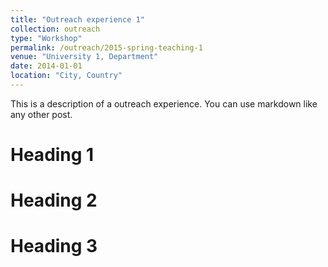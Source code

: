 ```yaml
---
title: "Outreach experience 1"
collection: outreach
type: "Workshop"
permalink: /outreach/2015-spring-teaching-1
venue: "University 1, Department"
date: 2014-01-01
location: "City, Country"
---
```


This is a description of a outreach experience. You can use markdown like any other post.

Heading 1
======

Heading 2
======

Heading 3
======
